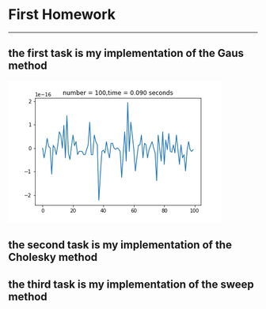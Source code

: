 # First Homework
----------------
## the first task is my implementation of the Gaus method
![alt text](Gaus_graphics/100x100.png "Расхождение")​
## the second task is my implementation of the Cholesky method
## the third task is my implementation of the sweep method
